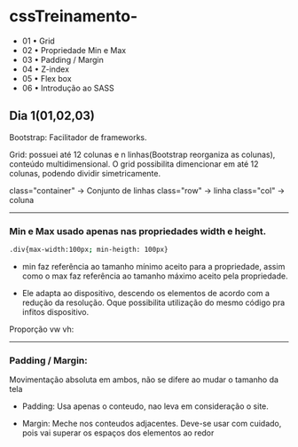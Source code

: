 # cssTreinamento-
- 01 • Grid  
- 02 • Propriedade Min e Max 
- 03 • Padding / Margin 
- 04 • Z-index  
- 05 • Flex box 
- 06 • Introdução ao SASS 

## Dia 1(01,02,03)

Bootstrap: Facilitador de frameworks.

Grid: possuei até 12 colunas e n linhas(Bootstrap reorganiza as colunas), conteúdo  multidimensional. O grid possibilita dimencionar em até 12 colunas, podendo dividir simetricamente. 

class="container" -> Conjunto de linhas 
class="row" -> linha 
class="col" -> coluna


---------------------------------------------------
### Min e Max usado apenas nas propriedades width e height.

```bash
.div{max-width:100px; min-heigth: 100px}
```

- min faz referência  ao tamanho mínimo aceito para a propriedade, assim como o max faz referência  ao tamanho máximo  aceito pela propriedade.

- Ele adapta ao dispositivo, descendo os elementos de acordo com a redução  da resolução. Oque possibilita utilização  do mesmo código  pra infitos dispositivo.


Proporção  vw vh:


---------------------------------------------------
### Padding / Margin:

Movimentação  absoluta em ambos, não se difere ao mudar o tamanho da tela

- Padding: Usa apenas o conteudo, nao leva em consideração  o site.

- Margin: Meche nos conteudos adjacentes. Deve-se usar com cuidado, pois vai superar os espaços  dos elementos ao redor 





